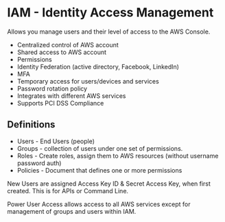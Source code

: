 # IAM - Identity Access Management

Allows you manage users and their level of access to the AWS Console. 

* Centralized control of AWS account
* Shared access to AWS account
* Permissions
* Identity Federation (active directory, Facebook, LinkedIn)
* MFA
* Temporary access for users/devices and services
* Password rotation policy
* Integrates with different AWS services
* Supports PCI DSS Compliance

## Definitions
* Users - End Users (people)
* Groups - collection of users under one set of permissions.
* Roles - Create roles, assign them to AWS resources (without username password auth)
* Policies - Document that defines one or more permissions

New Users are assigned Access Key ID & Secret Access Key, when first created. This is for APIs or Command Line.

Power User Access allows access to all AWS services except for management of groups and users within IAM.
